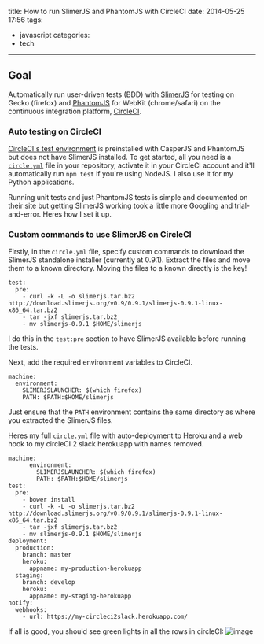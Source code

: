 title: How to run SlimerJS and PhantomJS with CircleCI
date: 2014-05-25 17:56 
tags: 
- javascript
categories: 
- tech
---

## Goal
Automatically run user-driven tests (BDD) with [SlimerJS](http://slimerjs.org/) for testing on Gecko (firefox) and [PhantomJS](http://phantomjs.org/) for WebKit (chrome/safari) on the continuous integration platform, [CircleCI](https://circleci.com/).

### Auto testing on CircleCI

[CircleCI's test environment](https://circleci.com/docs/environment#browsers) is preinstalled with CasperJS and PhantomJS but does not have SlimerJS installed. To get started, all you need is a [`circle.yml`](https://circleci.com/docs/configuration) file in your repository, activate it in your CircleCI account and it'll automatically run `npm test` if you're using NodeJS. I also use it for my Python applications.

Running unit tests and just PhantomJS tests is simple and documented on their site but getting SlimerJS working took a little more Googling and trial-and-error. Heres how I set it up.

### Custom commands to use SlimerJS on CircleCI

Firstly, in the `circle.yml` file, specify custom commands  to download the SlimerJS standalone installer (currently at 0.9.1). Extract the files and move them to a known directory. Moving the files to a known directly is the key! 


    test:
      pre:
        - curl -k -L -o slimerjs.tar.bz2 http://download.slimerjs.org/v0.9/0.9.1/slimerjs-0.9.1-linux-x86_64.tar.bz2
        - tar -jxf slimerjs.tar.bz2
        - mv slimerjs-0.9.1 $HOME/slimerjs

I do this in the `test:pre` section to have SlimerJS available before running the tests.

Next, add the required environment variables to CircleCI.

    machine:
      environment:
        SLIMERJSLAUNCHER: $(which firefox)
        PATH: $PATH:$HOME/slimerjs

Just ensure that the `PATH` environment contains the same directory as where you extracted the SlimerJS files.

Heres my full `circle.yml` file with auto-deployment to Heroku and a web hook to my circleCI 2 slack herokuapp with names removed.

    machine:
          environment:
            SLIMERJSLAUNCHER: $(which firefox)
            PATH: $PATH:$HOME/slimerjs
    test:
      pre:
        - bower install
        - curl -k -L -o slimerjs.tar.bz2 http://download.slimerjs.org/v0.9/0.9.1/slimerjs-0.9.1-linux-x86_64.tar.bz2
        - tar -jxf slimerjs.tar.bz2
        - mv slimerjs-0.9.1 $HOME/slimerjs
    deployment:
      production:
        branch: master
        heroku:
          appname: my-production-herokuapp
      staging:
        branch: develop
        heroku:
          appname: my-staging-herokuapp
    notify:
      webhooks:
        - url: https://my-circleci2slack.herokuapp.com/

If all is good, you should see green lights in all the rows in circleCI:
![image](https://alyssaq.github.io/blog/images/SlimerJS-circleCI.png)